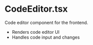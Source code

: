 # CodeEditor.tsx

Code editor component for the frontend.

- Renders code editor UI
- Handles code input and changes
